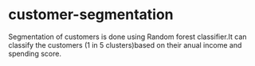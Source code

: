 # customer-segmentation
Segmentation of customers is done using Random forest classifier.It can classify the customers (1 in 5 clusters)based on their anual income and spending score.
